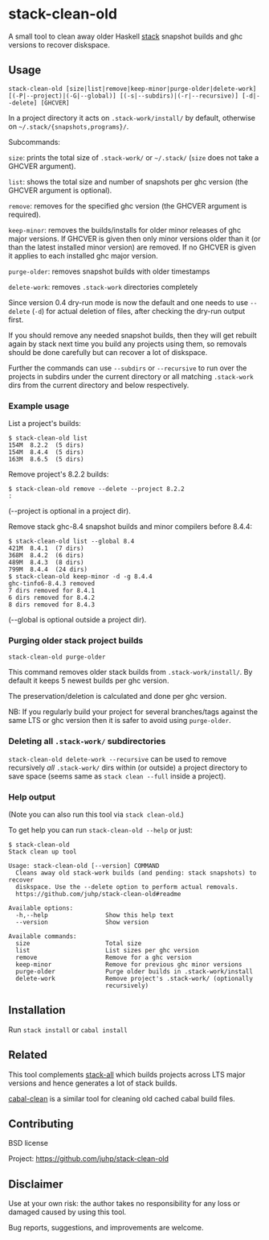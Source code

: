 # stack-clean-old

A small tool to clean away older Haskell [stack](https://docs.haskellstack.org)
snapshot builds and ghc versions to recover diskspace.

## Usage
`stack-clean-old [size|list|remove|keep-minor|purge-older|delete-work] [(-P|--project)|(-G|--global)] [(-s|--subdirs)|(-r|--recursive)] [-d|--delete] [GHCVER]`

In a project directory it acts on `.stack-work/install/` by default,
otherwise on `~/.stack/{snapshots,programs}/`.

Subcommands:

`size`:
    prints the total size of `.stack-work/` or `~/.stack/`
    (`size` does not take a GHCVER argument).

`list`:
    shows the total size and number of snapshots per ghc version
    (the GHCVER argument is optional).

`remove`:
    removes for the specified ghc version (the GHCVER argument is required).

`keep-minor`:
    removes the builds/installs for older minor releases of ghc major versions.
    If GHCVER is given then only minor versions older than it
    (or than the latest installed minor version) are removed.
    If no GHCVER is given it applies to each installed ghc major version.

`purge-older`:
    removes snapshot builds with older timestamps

`delete-work`:
    removes `.stack-work` directories completely

Since version 0.4 dry-run mode is now the default and one needs to use
`--delete` (`-d`) for actual deletion of files,
after checking the dry-run output first.

If you should remove any needed snapshot builds,
then they will get rebuilt again by stack next time you build any projects
using them, so removals should be done carefully
but can recover a lot of diskspace.

Further the commands can use `--subdirs` or `--recursive` to run over
the projects in subdirs under the current directory or
all matching `.stack-work` dirs from the current directory and below
respectively.

### Example usage
List a project's builds:
```ShellSession
$ stack-clean-old list
154M  8.2.2  (5 dirs)
154M  8.4.4  (5 dirs)
163M  8.6.5  (5 dirs)
```
Remove project's 8.2.2 builds:
```ShellSession
$ stack-clean-old remove --delete --project 8.2.2
:
```
(--project is optional in a project dir).

Remove stack ghc-8.4 snapshot builds and minor compilers before 8.4.4:
```ShellSession
$ stack-clean-old list --global 8.4
421M  8.4.1  (7 dirs)
368M  8.4.2  (6 dirs)
489M  8.4.3  (8 dirs)
799M  8.4.4  (24 dirs)
$ stack-clean-old keep-minor -d -g 8.4.4
ghc-tinfo6-8.4.3 removed
7 dirs removed for 8.4.1
6 dirs removed for 8.4.2
8 dirs removed for 8.4.3
```
(--global is optional outside a project dir).

### Purging older stack project builds
```
stack-clean-old purge-older
```
This command removes older stack builds from `.stack-work/install/`.
By default it keeps 5 newest builds per ghc version.

The preservation/deletion is calculated and done per ghc version.

NB: If you regularly build your project for several branches/tags against the same LTS or ghc version then it is safer to avoid using `purge-older`.

### Deleting all `.stack-work/` subdirectories
`stack-clean-old delete-work --recursive` can be used to remove recursively
_all_ `.stack-work/` dirs within (or outside) a project directory to save
space (seems same as `stack clean --full` inside a project).

### Help output
(Note you can also run this tool via `stack clean-old`.)

To get help you can run `stack-clean-old --help` or just:
```ShellSession
$ stack-clean-old
Stack clean up tool

Usage: stack-clean-old [--version] COMMAND
  Cleans away old stack-work builds (and pending: stack snapshots) to recover
  diskspace. Use the --delete option to perform actual removals.
  https://github.com/juhp/stack-clean-old#readme

Available options:
  -h,--help                Show this help text
  --version                Show version

Available commands:
  size                     Total size
  list                     List sizes per ghc version
  remove                   Remove for a ghc version
  keep-minor               Remove for previous ghc minor versions
  purge-older              Purge older builds in .stack-work/install
  delete-work              Remove project's .stack-work/ (optionally
                           recursively)
```

## Installation

Run `stack install` or `cabal install`

## Related
This tool complements
[stack-all](https://hackage.haskell.org/package/stack-all)
which builds projects across LTS major versions and
hence generates a lot of stack builds.

[cabal-clean](https://hackage.haskell.org/package/cabal-clean) is
a similar tool for cleaning old cached cabal build files.

## Contributing
BSD license

Project: <https://github.com/juhp/stack-clean-old>

## Disclaimer
Use at your own risk: the author takes no responsibility for any loss or
damaged caused by using this tool.

Bug reports, suggestions, and improvements are welcome.
